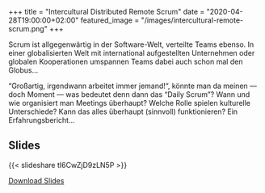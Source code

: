 +++
title = "Intercultural Distributed Remote Scrum"
date = "2020-04-28T19:00:00+02:00"
featured_image = "/images/intercultural-remote-scrum.png"
+++

Scrum ist allgegenwärtig in der Software-Welt, verteilte Teams ebenso. In einer globalisierten Welt mit international aufgestellten Unternehmen oder globalen Kooperationen umspannen Teams dabei auch schon mal den Globus…

“Großartig, irgendwann arbeitet immer jemand!“, könnte man da meinen — doch Moment — was bedeutet denn dann das “Daily Scrum”?
Wann und wie organisiert man Meetings überhaupt? Welche Rolle spielen kulturelle Unterschiede? Kann das alles überhaupt (sinnvoll) funktionieren? Ein Erfahrungsbericht...

## Slides

{{< slideshare tI6CwZjD9zLN5P >}}

[Download Slides](/slides/2020-04-28_worldwide-scrum.pdf)